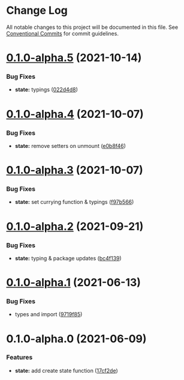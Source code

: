 # Change Log

All notable changes to this project will be documented in this file.
See [Conventional Commits](https://conventionalcommits.org) for commit guidelines.

# [0.1.0-alpha.5](https://github.com/sultan99/holycow/compare/v0.1.0-alpha.4...v0.1.0-alpha.5) (2021-10-14)


### Bug Fixes

* **state:** typings ([022d4d8](https://github.com/sultan99/holycow/commit/022d4d813ab4c6676500872ac250f6eb3b97ebdf))





# [0.1.0-alpha.4](https://github.com/sultan99/holycow/compare/v0.1.0-alpha.3...v0.1.0-alpha.4) (2021-10-07)


### Bug Fixes

* **state:** remove setters on unmount ([e0b8f46](https://github.com/sultan99/holycow/commit/e0b8f46eec36be51452c543cb3a17efb84c3f4e4))





# [0.1.0-alpha.3](https://github.com/sultan99/holycow/compare/v0.1.0-alpha.2...v0.1.0-alpha.3) (2021-10-07)


### Bug Fixes

* **state:** set currying function & typings ([f97b566](https://github.com/sultan99/holycow/commit/f97b566ac1af8f2f757edcc16a6ed21974c32b75))





# [0.1.0-alpha.2](https://github.com/sultan99/holycow/compare/v0.1.0-alpha.1...v0.1.0-alpha.2) (2021-09-21)


### Bug Fixes

* **state:** typing & package updates ([bc4f139](https://github.com/sultan99/holycow/commit/bc4f13915dd775de4a61ab07b823462816325f73))





# [0.1.0-alpha.1](https://github.com/sultan99/holycow/compare/v0.1.0-alpha.0...v0.1.0-alpha.1) (2021-06-13)


### Bug Fixes

* types and import ([9719f85](https://github.com/sultan99/holycow/commit/9719f8557cbcb7b9b5c956f83c2f9c69fab42618))





# 0.1.0-alpha.0 (2021-06-09)


### Features

* **state:** add create state function ([17cf2de](https://github.com/sultan99/holycow/commit/17cf2def4003a398f1d1a38c060aaead3be59e27))

